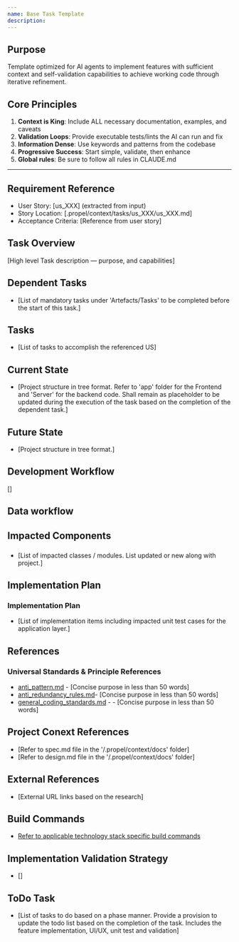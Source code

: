 ```yaml
---
name: Base Task Template
description: 
---
```


## Purpose
Template optimized for AI agents to implement features with sufficient context and self-validation capabilities to achieve working code through iterative refinement.

## Core Principles
1. **Context is King**: Include ALL necessary documentation, examples, and caveats
2. **Validation Loops**: Provide executable tests/lints the AI can run and fix
3. **Information Dense**: Use keywords and patterns from the codebase
4. **Progressive Success**: Start simple, validate, then enhance
5. **Global rules**: Be sure to follow all rules in CLAUDE.md

---

## Requirement Reference
- User Story: [us_XXX] (extracted from input)
- Story Location: [.propel/context/tasks/us_XXX/us_XXX.md]
- Acceptance Criteria: [Reference from user story]

## Task Overview
[High level Task description — purpose, and capabilities]

## Dependent Tasks
- [List of mandatory tasks under 'Artefacts/Tasks' to be completed before the start of this task.]

## Tasks
- [List of tasks to accomplish the referenced US]

## Current State
- [Project structure in tree format. Refer to 'app' folder for the Frontend and 'Server' for the backend code. Shall remain as placeholder to be updated during the execution of the task based on the completion of the dependent task.]

## Future State
- [Project structure in tree format.]

## Development Workflow
[]

## Data workflow

## Impacted Components
### <Tech Stack Layer> 
- [List of impacted classes / modules. List updated or new along with project.]

## Implementation Plan
### <Tech Stack Layer> Implementation Plan
- [List of implementation items including impacted unit test cases for the application layer.]


## References

### Universal Standards & Principle References
- [anti_pattern.md](../gotchas/anti_patterns.md) - [Concise purpose in less than 50 words]
- [anti_redundancy_rules.md](../gotchas/anti_redundancy_rules.md)- [Concise purpose in less than 50 words]
- [general_coding_standards.md](../gotchas/general_coding_standards.md) - - [Concise purpose in less than 50 words]

## Project Conext References
- [Refer to spec.md file in the '/.propel/context/docs' folder]
- [Refer to design.md file in the '/.propel/context/docs' folder]

## External References
- [External URL links based on the research]

## Build Commands
- [Refer to applicable technology stack specific build commands](../.propel/build/)

## Implementation Validation Strategy
- []

## ToDo Task
- [List of tasks to do based on a phase manner. Provide a provision to update the todo list based on the completion of the task. Includes the feature implementation, UI/UX, unit test and validation]